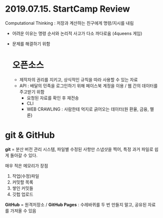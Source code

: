 # 2019.07.15. StartCamp Review

Computational Thinking : 저장과 계산하는 친구에게 명령/지시를 내림

- 어려운 이유는 명령 순서와 논리적 사고가 다소 까다로움 (4queens 게임)

- 문제를 해결하기 위함

  # 오픈소스

  - 제작자의 권리를 지키고, 상식적인 규칙을 따라 사용할 수 있는 자료
  - API : 배달의 민족을 로그인하기 위해 페이스북 계정을 이용 / 웹 간의 데이터를 주고받기 위함
    - 요청된 자료를 확인 후 재전송
    - CLI
    - WEB CRAWLING : 사람한테 억지로 긁어오는 데이터(원 환율, 금융, 멜론)

# git & GitHub

**git** = 분산 버전 관리 시스템, 파일별 수정된 사항만 스냅샷을 찍어, 특정 과거 파일로 쉽게 돌아갈 수 있다.

매우 적은 메모리가 장점

1. 작업(수정)파일
2. 커밋할 목록
3. 쌓인 커밋들
4. 깃헙 업로드

**GitHub** = 원격저장소 / **GitHub Pages** : 수레바퀴를 두 번 만들지 말고, 공유된 자료를 가져올 수 있음